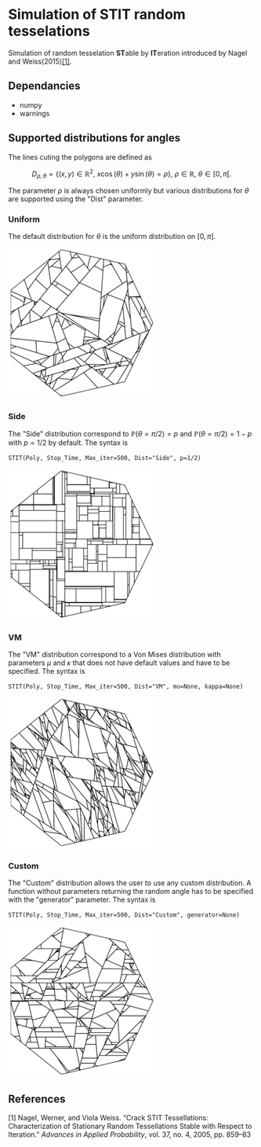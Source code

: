 # Simulation of STIT random tesselations

Simulation of random tesselation **ST**able by **IT**eration introduced by Nagel and Weiss(2015)[[1]](#1). 

## Dependancies

- numpy
- warnings

## Supported distributions for angles

The lines cuting the polygons are defined as
```math
D_{\rho, \theta}=\{(x,y)\in\mathbb{R}^2,~x\cos(\theta)+y\sin(\theta)=\rho\},~\rho\in\mathbb{R},~\theta\in[0,\pi[.
```
The parameter $\rho$ is always chosen uniformly but various distributions for $\theta$ are supported using the "Dist" parameter.

### Uniform

The default distribution for $\theta$ is the uniform distribution on $[0, \pi]$.

<img src="Example pictures/Example.png" alt="" width="300px"/>

### Side

The "Side" distribution correspond to $\mathbb{P}(\theta=\pi/2)=p$ and $\mathbb{P}(\theta=\pi/2)=1-p$ with $p=1/2$ by default. The syntax is
```
STIT(Poly, Stop_Time, Max_iter=500, Dist="Side", p=1/2)
```

<img src="Example pictures/Example2.png" alt="" width="300px"/>

### VM

The "VM" distribution correspond to a Von Mises distribution with parameters $\mu$ and $\kappa$ that does not have default values and have to be specified. The syntax is
```
STIT(Poly, Stop_Time, Max_iter=500, Dist="VM", mu=None, kappa=None)
```

<img src="Example pictures/Example3.png" alt="" width="300px"/>

### Custom

The "Custom" distribution allows the user to use any custom distribution. A function without parameters returning the random angle has to be specified with the "generator" parameter. The syntax is
```
STIT(Poly, Stop_Time, Max_iter=500, Dist="Custom", generator=None)
```

<img src="Example pictures/Example4.png" alt="" width="300px"/>

## References
<a id="1">[1]</a> 
Nagel, Werner, and Viola Weiss. “Crack STIT Tessellations: Characterization of Stationary Random Tessellations Stable with Respect to Iteration.” _Advances in Applied Probability_, vol. 37, no. 4, 2005, pp. 859–83
